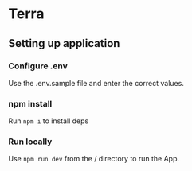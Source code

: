 # Terra

## Setting up application

### Configure .env

Use the .env.sample file and enter the correct values.

### npm install

Run `npm i` to install deps

### Run locally

Use `npm run dev` from the / directory to run the App.

